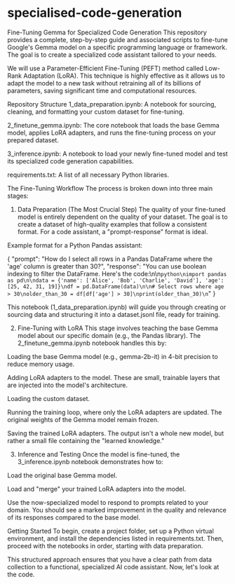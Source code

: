 # specialised-code-generation

Fine-Tuning Gemma for Specialized Code Generation
This repository provides a complete, step-by-step guide and associated scripts to fine-tune Google's Gemma model on a specific programming language or framework. The goal is to create a specialized code assistant tailored to your needs.

We will use a Parameter-Efficient Fine-Tuning (PEFT) method called Low-Rank Adaptation (LoRA). This technique is highly effective as it allows us to adapt the model to a new task without retraining all of its billions of parameters, saving significant time and computational resources.

Repository Structure
1_data_preparation.ipynb: A notebook for sourcing, cleaning, and formatting your custom dataset for fine-tuning.

2_finetune_gemma.ipynb: The core notebook that loads the base Gemma model, applies LoRA adapters, and runs the fine-tuning process on your prepared dataset.

3_inference.ipynb: A notebook to load your newly fine-tuned model and test its specialized code generation capabilities.

requirements.txt: A list of all necessary Python libraries.

The Fine-Tuning Workflow
The process is broken down into three main stages:

1. Data Preparation (The Most Crucial Step)
The quality of your fine-tuned model is entirely dependent on the quality of your dataset. The goal is to create a dataset of high-quality examples that follow a consistent format. For a code assistant, a "prompt-response" format is ideal.

Example format for a Python Pandas assistant:

{
  "prompt": "How do I select all rows in a Pandas DataFrame where the 'age' column is greater than 30?",
  "response": "You can use boolean indexing to filter the DataFrame. Here's the code:\n\n```python\nimport pandas as pd\n\ndata = {'name': ['Alice', 'Bob', 'Charlie', 'David'], 'age': [25, 42, 31, 19]}\ndf = pd.DataFrame(data)\n\n# Select rows where age > 30\nolder_than_30 = df[df['age'] > 30]\nprint(older_than_30)\n```"
}

This notebook (1_data_preparation.ipynb) will guide you through creating or sourcing data and structuring it into a dataset.jsonl file, ready for training.

2. Fine-Tuning with LoRA
This stage involves teaching the base Gemma model about our specific domain (e.g., the Pandas library). The 2_finetune_gemma.ipynb notebook handles this by:

Loading the base Gemma model (e.g., gemma-2b-it) in 4-bit precision to reduce memory usage.

Adding LoRA adapters to the model. These are small, trainable layers that are injected into the model's architecture.

Loading the custom dataset.

Running the training loop, where only the LoRA adapters are updated. The original weights of the Gemma model remain frozen.

Saving the trained LoRA adapters. The output isn't a whole new model, but rather a small file containing the "learned knowledge."

3. Inference and Testing
Once the model is fine-tuned, the 3_inference.ipynb notebook demonstrates how to:

Load the original base Gemma model.

Load and "merge" your trained LoRA adapters into the model.

Use the now-specialized model to respond to prompts related to your domain. You should see a marked improvement in the quality and relevance of its responses compared to the base model.

Getting Started
To begin, create a project folder, set up a Python virtual environment, and install the dependencies listed in requirements.txt. Then, proceed with the notebooks in order, starting with data preparation.

This structured approach ensures that you have a clear path from data collection to a functional, specialized AI code assistant. Now, let's look at the code.
